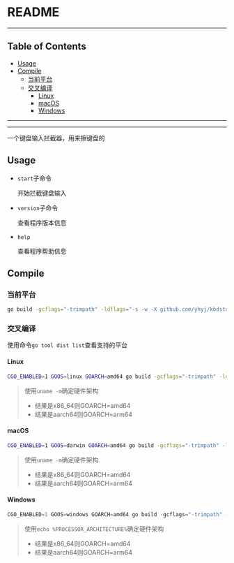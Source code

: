 # README

<!-- File: README.md -->
<!-- Author: YJ -->
<!-- Email: yj1516268@outlook.com -->
<!-- Created Time: 2023-07-14 15:17:53 -->

---

## Table of Contents

<!-- vim-markdown-toc GFM -->

* [Usage](#usage)
* [Compile](#compile)
  * [当前平台](#当前平台)
  * [交叉编译](#交叉编译)
    * [Linux](#linux)
    * [macOS](#macos)
    * [Windows](#windows)

<!-- vim-markdown-toc -->

---

<!------------------------------------------------>
<!--  _    _         _     _                    -->
<!-- | | _| |__   __| |___| |_ __ _  __ _  ___  -->
<!-- | |/ / '_ \ / _` / __| __/ _` |/ _` |/ _ \ -->
<!-- |   <| |_) | (_| \__ \ || (_| | (_| |  __/ -->
<!-- |_|\_\_.__/ \__,_|___/\__\__,_|\__, |\___| -->
<!--                                |___/       -->
<!------------------------------------------------>

---

一个键盘输入拦截器，用来擦键盘的

## Usage

- `start`子命令

    开始拦截键盘输入

- `version`子命令

    查看程序版本信息

- `help`

    查看程序帮助信息

## Compile

### 当前平台

```bash
go build -gcflags="-trimpath" -ldflags="-s -w -X github.com/yhyj/kbdstage/general.GitCommitHash=`git rev-parse HEAD` -X github.com/yhyj/kbdstage/general.BuildTime=`date +%s` -X github.com/yhyj/kbdstage/general.BuildBy=$USER" -o build/kbdstage main.go
```

### 交叉编译

使用命令`go tool dist list`查看支持的平台

#### Linux

```bash
CGO_ENABLED=1 GOOS=linux GOARCH=amd64 go build -gcflags="-trimpath" -ldflags="-s -w -X github.com/yhyj/kbdstage/general.GitCommitHash=`git rev-parse HEAD` -X github.com/yhyj/kbdstage/general.BuildTime=`date +%s` -X github.com/yhyj/kbdstage/general.BuildBy=$USER" -o build/kbdstage main.go
```

> 使用`uname -m`确定硬件架构
>
> - 结果是x86_64则GOARCH=amd64
> - 结果是aarch64则GOARCH=arm64

#### macOS

```bash
CGO_ENABLED=1 GOOS=darwin GOARCH=amd64 go build -gcflags="-trimpath" -ldflags="-s -w -X github.com/yhyj/kbdstage/general.GitCommitHash=`git rev-parse HEAD` -X github.com/yhyj/kbdstage/general.BuildTime=`date +%s` -X github.com/yhyj/kbdstage/general.BuildBy=$USER" -o build/kbdstage main.go
```

> 使用`uname -m`确定硬件架构
>
> - 结果是x86_64则GOARCH=amd64
> - 结果是aarch64则GOARCH=arm64

#### Windows

```powershell
CGO_ENABLED=1 GOOS=windows GOARCH=amd64 go build -gcflags="-trimpath" -ldflags="-s -w -H windowsgui -X github.com/yhyj/kbdstage/general.GitCommitHash=`git rev-parse HEAD` -X github.com/yhyj/kbdstage/general.BuildTime=`date +%s` -X github.com/yhyj/kbdstage/general.BuildBy=$USER" -o build/kbdstage.exe main.go
```

> 使用`echo %PROCESSOR_ARCHITECTURE%`确定硬件架构
>
> - 结果是x86_64则GOARCH=amd64
> - 结果是aarch64则GOARCH=arm64
